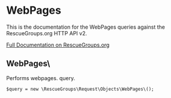 # WebPages

This is the documentation for the WebPages queries against the RescueGroups.org HTTP API v2.

[Full Documentation on RescueGroups.org](https://userguide.rescuegroups.org/display/APIDG/Object+definitions#Objectdefinitions-webpages)

## WebPages\

Performs webpages. query.

    $query = new \RescueGroups\Request\Objects\WebPages\();


